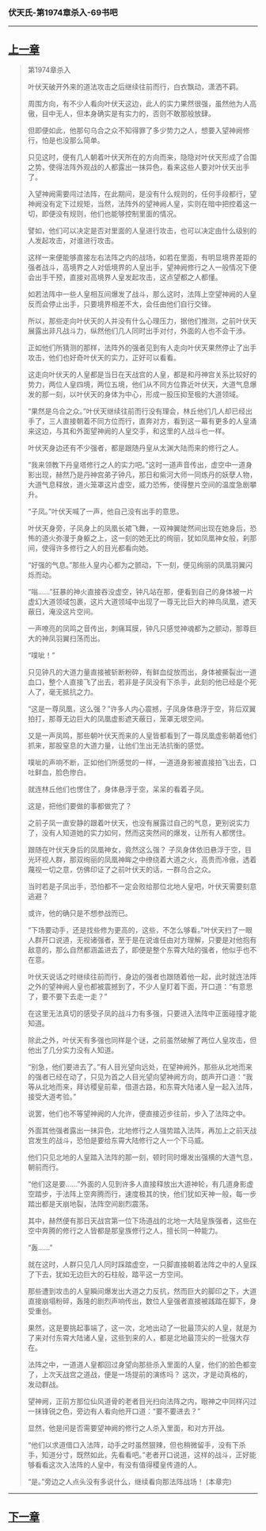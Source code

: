 ### 伏天氏-第1974章杀入-69书吧

--------
[上一章](./f4de2c3226c58534d49a7446127a9c68.md)
--------


>
>
>
>第1974章杀入
>
>叶伏天破开外来的道法攻击之后继续往前而行，白衣飘动，潇洒不羁。
>
>周围方向，有不少人看向叶伏天这边，此人的实力果然很强，虽然他为人高傲，目中无人，但本身确实是有实力的，否则不敢那般放肆。
>
>但即便如此，他那句乌合之众不知得罪了多少势力之人，想要入望神阙修行，怕是也没那么简单。
>
>只见这时，便有几人朝着叶伏天所在的方向而来，隐隐对叶伏天形成了合围之势，使得法阵外观战的人都露出一抹异色，看来这些人要对叶伏天出手了。
>
>入望神阙需要闯过法阵，在此期间，是没有什么规则的，任何手段都行，望神阙没有定下过规矩，当然，法阵外的望神阙人皇，实则在暗中把控着这一切，即便没有规则，他们也能够控制里面的情况。
>
>譬如，他们可以决定是否对里面的人皇进行攻击，也可以决定由什么级别的人发起攻击，对谁进行攻击。
>
>这样一来便能够直接左右法阵之内的战场，如若在里面，有明显境界差距的强者战斗，高境界之人对低境界的人皇出手，望神阙修行之人一般情况下便会出手干预，直接对高境界人皇发起攻击，这点望都之人都懂。
>
>如若法阵中一些人皇相互间爆发了战斗，那么这时，法阵上空望神阙的人皇反而会停止出手，只要境界相差不大，会任由他们自行交锋。
>
>所以，那些走向叶伏天的人并没有什么心理压力，据他们推测，之前叶伏天展露出非凡战斗力，纵然他们几人同时出手对付，外面的人也不会干涉。
>
>正如他们所猜测的那样，法阵外的强者见到有人走向叶伏天果然停止了出手攻击，他们也好奇叶伏天的实力，正好可以看看。
>
>这走向叶伏天的人皇都是当日在天战宫的人皇，都是和丹神宫关系比较好的势力，两位人皇四境，两位五境，他们从不同方位靠近叶伏天，大道气息爆发的那一刻，以叶伏天的身体为中心，形成一股压抑至极的大道领域。
>
>“果然是乌合之众。”叶伏天继续往前而行没有理会，林丘他们几人却已经出手了，三人直接朝着不同方位而行，直奔对方，看到这一幕有更多的人皇涌来这边，与其和外面望神阙的人皇交手，和这里的人战斗也一样。
>
>叶伏天身边还有不少强者，都是跟随丹皇从太渊大陆而来的修行之人。
>
>“我来领教下丹皇塔修行之人的实力吧。”这时一道声音传出，虚空中一道身影出现，赫然乃是丹神宫弟子钟凡，那日和紫河大师一同炼丹的妖孽人物，大道气息释放，道火笼罩这片虚空，威力恐怖，使得整片空间的温度急剧攀升。
>
>“子凤。”叶伏天喊了一声，他自己没有出手的意思。
>
>叶伏天身旁，子凤身上的凤凰长裙飞舞，一双神翼陡然间出现在她身后，恐怖的道火弥漫于身躯之上，这一刻的她无比的绚丽，犹如凤凰神女般，刹那间，使得许多修行之人的目光都看向她。
>
>“好强的气息。”那些人皇内心都为之颤动，下一刻，便见绚丽的凤凰羽翼闪烁而动。
>
>“嗡……”狂暴的神火直接吞没虚空，钟凡站在那，便看到自己的身体被一片虚幻大道领域包裹，这片大道领域中出现了一尊无比巨大的神鸟凤凰，遮天蔽日，淹没这片空间。
>
>一声嘹亮的凤鸣之音传出，刺痛耳膜，钟凡只感觉神魂都为之颤动，那尊巨大的神凤羽翼扫荡而出。
>
>“噗呲！”
>
>只见钟凡的大道力量直接被斩断粉碎，有鲜血绽放而出，身体被撕裂出一道血口，整个人直接飞了出去，若非是子凤没有下杀手，此刻的他已经是个死人了，毫无抵抗之力。
>
>“这是一尊凤凰，这么强？”许多人内心震撼，子凤身体悬浮于空，背后双翼拍打，那尊无边巨大的凤凰虚影遮天蔽日，笼罩无垠空间。
>
>又是一声凤鸣，那些朝叶伏天而来的人皇皆都看到了一尊凤凰虚影朝着他们抓来，那股窒息的大道力量，让他们生出无法抗衡的感觉。
>
>噗呲的声响不断，正如他们所感觉的一样，一道道身影被直接拍飞出去，口吐鲜血，脸色惨白。
>
>就连林丘他们也愣住了，身体悬浮于空，呆呆的看着子凤。
>
>这是，把他们要做的事都做完了？
>
>之前子凤一直安静的跟着叶伏天，也没有展露过自己的气息，更别说实力了，没有人知道她的实力如何，然而这突然间的爆发，让所有人都愣住。
>
>跟随在叶伏天身后的凤凰神女，竟然这么强？
>子凤身体依旧悬浮于空，目光环视人群，那双绚丽的凤凰神眸之中缭绕着大道之火，高贵而冷傲，透着蔑视一切之意，仿佛印证了之前叶伏天的话，一群乌合之众。
>
>当时若是子凤出手，恐怕都不一定会败给那位北地人皇吧，叶伏天需要刻意逃避？
>
>或许，他的确只是不想参战而已。
>
>“下场要动手，还是找些修为更高的，这些，不怎么够看。”叶伏天扫了一眼人群开口说道，无视诸强者，至于是在说谁任由对方理解，只要是对他抱有敌意的，那么自然都涵盖进去了，即便是整个东霄大陆的强者，他似乎也不在意。
>
>叶伏天说话之时继续往前而行，身边的强者也跟随着他一起，此时就连法阵之外的望神阙人皇也都被震撼到了，不少人皇盯着下面，开口道：“有意思了，要不要下去走一走？”
>
>在这里无法真切的感受子凤的战斗力有多强，只要进入法阵中正面碰撞才能知道。
>
>除此之外，叶伏天有多强也同样是个谜，之前虽然破解了两位人皇攻击，但他出了几分实力没有人知道。
>
>“别急，他们要进去了。”有人目光望向远处，在望神阙外，那些从北地而来的强者已经在动了，只见为首之人目光望向望神阙方向，朗声开口道：“我等从北地而来，拜访稷皇前辈，借道古路，和东霄大陆诸人皇一起入法阵，接受大道考验。”
>
>说罢，他们也不等望神阙的人允许，便直接迈步往前，步入了法阵之中。
>
>外面其他强者露出一抹异色，北地修行之人强势踏入法阵，再加上之前天战宫发生的战斗，恐怕是要给东霄大陆修行之人一个下马威。
>
>他们只见北地的人皇踏入法阵的那一刻，顿时同时爆发出强横的大道气息，朝前而行。
>
>“他们这是要……”外面的人见到许多人直接释放出大道神轮，有几道身影虚空踏步，于法阵上空奔腾而行，速度极其的快，他们犹如天神一般，每一步踏出都是天崩地裂，法阵空间剧烈震荡。
>
>其中，赫然便有那日天战宫第一位下场道战的北地一大陆皇族强者，这些在空中奔腾的修行之人皆都是那皇族修行之人，擅长同一种能力。
>
>“轰……”
>
>就在这时，人群只见几人同时踩踏虚空，一只脚直接朝着法阵之中的人皇踩了下去，犹如无边巨大的石柱般，踏平这一方空间。
>
>那些遭到攻击的人皇瞬间爆发出大道之力反抗，然而巨大的脚印之下，大道直接崩塌粉碎，轰隆的剧烈声响传出，数位人皇强者直接被践踏在脚下，身受重创。
>
>果然，这是要挑起事端了，这一次，北地出动了一批最顶尖的人皇，就是为了来对付东霄大陆诸人皇，这些到来的人，都是北地最顶尖的一批强大存在。
>
>法阵之中，一道道人皇都回过身望向那些杀入里面的人皇，他们的脸色都变了，上次天战宫之道战，便是一场提前的演练吗？
>这次，才是动真格的，发动群战。
>
>望神阙，正前方那位仙风道骨的老者目光扫向法阵之内，眼神之中同样闪过一抹锋锐之色，旁边有人看向他开口道：“要不要进去？”
>
>显然，他是问是否需要望神阙的修行之人杀入里面，和对方开战。
>
>“他们以求道借口入法阵，动手之时虽然狠辣，但也稍微留手，没有下杀手，知道分寸，既然如此，先看看吧。”老者开口说道，这样的战斗，正好能够看看这次入法阵的人皇中，有没有值得稷皇传道的人。
>
>“是。”旁边之人点头没有多说什么，继续看向那法阵战场！
>(本章完)
>
>

--------
[下一章](./27f97bea0fa77b8582ff1d1e84c6b888.md)
--------

